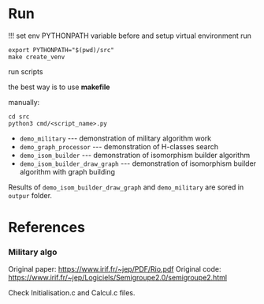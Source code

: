 # Run

!!! set env PYTHONPATH variable before and setup virtual environment run
```
export PYTHONPATH="$(pwd)/src"
make create_venv
```

run scripts

the best way is to use **makefile**

manually:
```
cd src
python3 cmd/<script_name>.py
```

* `demo_military` --- demonstration of military algorithm work
* `demo_graph_processor` --- demonstration of H-classes search
* `demo_isom_builder` --- demonstration of isomorphism builder algorithm
* `demo_isom_builder_draw_graph` --- demonstration of isomorphism builder algorithm with graph building

Results of `demo_isom_builder_draw_graph` and `demo_military` are sored in `outpur` folder.


# References

### Military algo

Original paper: https://www.irif.fr/~jep/PDF/Rio.pdf
Original code: https://www.irif.fr/~jep/Logiciels/Semigroupe2.0/semigroupe2.html

Check Initialisation.c and Calcul.c files.

